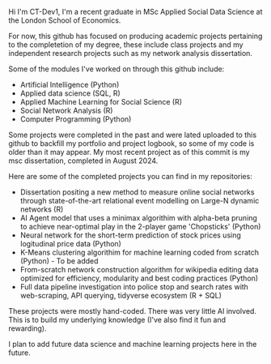 Hi I'm CT-Dev1, I'm a recent graduate in MSc Applied Social Data Science at the London School of Economics.

For now, this github has focused on producing academic projects pertaining to the completetion of my degree, these include class projects and my independent research projects such as my network analysis dissertation.

Some of the modules I've worked on through this github include:
- Artificial Intelligence (Python)
- Applied data science (SQL, R)
- Applied Machine Learning for Social Science (R)
- Social Network Analysis (R)
- Computer Programming (Python)

Some projects were completed in the past and were lated uploaded to this github to backfill my portfolio and project logbook, so some of my code is older than it may appear. My most recent project as of this commit is my msc dissertation, completed in August 2024. 

Here are some of the completed projects you can find in my repositories:
- Dissertation positing a new method to measure online social networks through state-of-the-art relational event modelling on Large-N dynamic networks (R)
- AI Agent model that uses a minimax algorithim with alpha-beta pruning to achieve near-optimal play in the 2-player game 'Chopsticks' (Python)
- Neural network for the short-term prediction of stock prices using logitudinal price data (Python)
- K-Means clustering algorithim for machine learning coded from scratch (Python) - To be added
- From-scratch network construction algorithm for wikipedia editing data optimized for efficiency, modularity and best coding practices (Python) 
- Full data pipeline investigation into police stop and search rates with web-scraping, API querying, tidyverse ecosystem (R + SQL)

These projects were mostly hand-coded. There was very little AI involved. This is to build my underlying knowledge (I've also find it fun and rewarding). 

I plan to add future data science and machine learning projects here in the future.  
